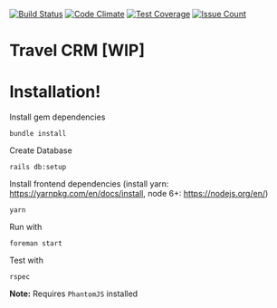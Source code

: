 [![Build Status](https://travis-ci.org/iSarCasm/tour_platform.svg?branch=master)](https://travis-ci.org/iSarCasm/tour_platform)
[![Code Climate](https://codeclimate.com/github/iSarCasm/tour_platform/badges/gpa.svg)](https://codeclimate.com/github/iSarCasm/tour_platform)
[![Test Coverage](https://codeclimate.com/github/iSarCasm/tour_platform/badges/coverage.svg)](https://codeclimate.com/github/iSarCasm/todo_backend/tour_platform)
[![Issue Count](https://codeclimate.com/github/iSarCasm/tour_platform/badges/issue_count.svg)](https://codeclimate.com/github/iSarCasm/tour_platform)

# Travel CRM [WIP]

# Installation!
Install gem dependencies
```
bundle install
```
Create Database
```
rails db:setup
```
Install frontend dependencies (install yarn: https://yarnpkg.com/en/docs/install, node 6+: https://nodejs.org/en/)
```
yarn
```

Run with
```
foreman start
```

Test with
```
rspec
```
**Note:** Requires `PhantomJS` installed
